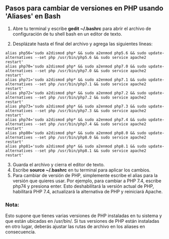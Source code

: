 ## Pasos para cambiar de versiones en PHP usando 'Aliases' en Bash

1. Abre tu terminal y escribe **gedit ~/.bashrc** para abrir el archivo de configuración de tu shell bash en un editor de texto.

2. Desplázate hasta el final del archivo y agrega las siguientes líneas:

```
alias php56='sudo a2dismod php* && sudo a2enmod php5.6 && sudo update-alternatives --set php /usr/bin/php5.6 && sudo service apache2 restart'
alias php70='sudo a2dismod php* && sudo a2enmod php7.0 && sudo update-alternatives --set php /usr/bin/php7.0 && sudo service apache2 restart'
alias php71='sudo a2dismod php* && sudo a2enmod php7.1 && sudo update-alternatives --set php /usr/bin/php7.1 && sudo service apache2 restart'
alias php72='sudo a2dismod php* && sudo a2enmod php7.2 && sudo update-alternatives --set php /usr/bin/php7.2 && sudo service apache2 restart'
alias php73='sudo a2dismod php* && sudo a2enmod php7.3 && sudo update-alternatives --set php /usr/bin/php7.3 && sudo service apache2 restart'
alias php74='sudo a2dismod php* && sudo a2enmod php7.4 && sudo update-alternatives --set php /usr/bin/php7.4 && sudo service apache2 restart'
alias php80='sudo a2dismod php* && sudo a2enmod php8.0 && sudo update-alternatives --set php /usr/bin/php8.0 && sudo service apache2 restart'
alias php81='sudo a2dismod php* && sudo a2enmod php8.1 && sudo update-alternatives --set php /usr/bin/php8.1 && sudo service apache2 restart'
```

3. Guarda el archivo y cierra el editor de texto.
4. Escribe **source ~/.bashrc** en tu terminal para aplicar los cambios.
5. Para cambiar de versión de PHP, simplemente escribe el alias para la versión que quieres usar. Por ejemplo, para cambiar a PHP 7.4, escribe php74 y presiona enter. Esto deshabilitará la versión actual de PHP, habilitará PHP 7.4, actualizará la alternativa de PHP y reiniciará Apache.

### Nota:

Esto supone que tienes varias versiones de PHP instaladas en tu sistema y que están ubicadas en /usr/bin/. Si tus versiones de PHP están instaladas en otro lugar, deberás ajustar las rutas de archivo en los aliases en consecuencia.
